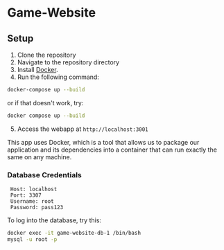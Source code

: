 # Game-Website
 
 ## Setup
 
 1. Clone the repository
 2. Navigate to the repository directory
 3. Install [Docker](https://docs.docker.com/get-docker/).
 4. Run the following command:
 
 ```bash
 docker-compose up --build
 ```
 
 or if that doesn't work, try:
 
 ```bash
 docker compose up --build
 ```
 
 5. Access the webapp at `http://localhost:3001`
 
 This app uses Docker, which is a tool that allows us to package our application and its dependencies into a container that can run exactly the same on any machine.
 
 ### Database Credentials
 
     Host: localhost
     Port: 3307
     Username: root
     Password: pass123
 
 To log into the database, try this:
     
 
 ```bash
 docker exec -it game-website-db-1 /bin/bash
 mysql -u root -p
 ```
 ```
